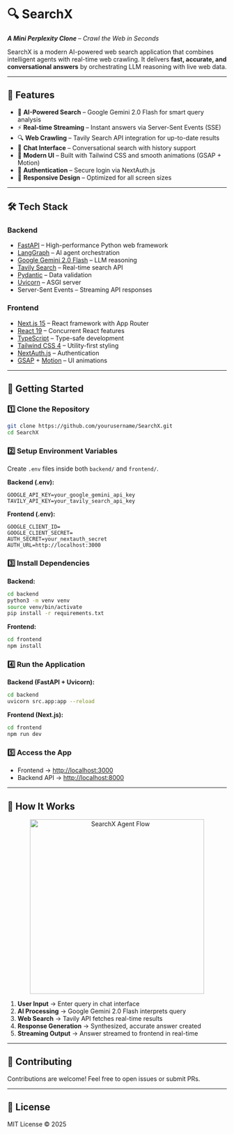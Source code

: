 # 🔍 SearchX

***A Mini Perplexity Clone*** – *Crawl the Web in Seconds*

SearchX is a modern AI-powered web search application that combines intelligent agents with real-time web crawling. It delivers **fast, accurate, and conversational answers** by orchestrating LLM reasoning with live web data.

---

## 📌 Features

* 🤖 **AI-Powered Search** – Google Gemini 2.0 Flash for smart query analysis
* ⚡ **Real-time Streaming** – Instant answers via Server-Sent Events (SSE)
* 🔍 **Web Crawling** – Tavily Search API integration for up-to-date results
* 💬 **Chat Interface** – Conversational search with history support
* 🎨 **Modern UI** – Built with Tailwind CSS and smooth animations (GSAP + Motion)
* 🔐 **Authentication** – Secure login via NextAuth.js
* 📱 **Responsive Design** – Optimized for all screen sizes

---

## 🛠 Tech Stack

### **Backend**

* [FastAPI](https://fastapi.tiangolo.com/) – High-performance Python web framework
* [LangGraph](https://www.langchain.com/langgraph) – AI agent orchestration
* [Google Gemini 2.0 Flash](https://deepmind.google/technologies/gemini/) – LLM reasoning
* [Tavily Search](https://tavily.com/) – Real-time search API
* [Pydantic](https://docs.pydantic.dev/) – Data validation
* [Uvicorn](https://www.uvicorn.org/) – ASGI server
* Server-Sent Events – Streaming API responses

### **Frontend**

* [Next.js 15](https://nextjs.org/) – React framework with App Router
* [React 19](https://react.dev/) – Concurrent React features
* [TypeScript](https://www.typescriptlang.org/) – Type-safe development
* [Tailwind CSS 4](https://tailwindcss.com/) – Utility-first styling
* [NextAuth.js](https://next-auth.js.org/) – Authentication
* [GSAP](https://greensock.com/gsap/) + [Motion](https://motion.dev/) – UI animations

---

## 🚀 Getting Started

### 1️⃣ Clone the Repository

```bash
git clone https://github.com/yourusername/SearchX.git
cd SearchX
```

### 2️⃣ Setup Environment Variables

Create `.env` files inside both `backend/` and `frontend/`.

**Backend (.env):**

```env
GOOGLE_API_KEY=your_google_gemini_api_key
TAVILY_API_KEY=your_tavily_search_api_key
```

**Frontend (.env):**

```env
GOOGLE_CLIENT_ID=
GOOGLE_CLIENT_SECRET=
AUTH_SECRET=your_nextauth_secret
AUTH_URL=http://localhost:3000
```

### 3️⃣ Install Dependencies

**Backend:**

```bash
cd backend
python3 -m venv venv
source venv/bin/activate
pip install -r requirements.txt
```

**Frontend:**

```bash
cd frontend
npm install
```

### 4️⃣ Run the Application

**Backend (FastAPI + Uvicorn):**

```bash
cd backend
uvicorn src.app:app --reload
```

**Frontend (Next.js):**

```bash
cd frontend
npm run dev
```

### 5️⃣ Access the App

* Frontend → [http://localhost:3000](http://localhost:3000)
* Backend API → [http://localhost:8000](http://localhost:8000)

---

## 📸 How It Works

<div align="center">
  <img src="https://ik.imagekit.io/5wegcvcxp/Resume-searchX/agent-flow.png?updatedAt=1757276544319" alt="SearchX Agent Flow" width="400" />
</div>  

1. **User Input** → Enter query in chat interface
2. **AI Processing** → Google Gemini 2.0 Flash interprets query
3. **Web Search** → Tavily API fetches real-time results
4. **Response Generation** → Synthesized, accurate answer created
5. **Streaming Output** → Answer streamed to frontend in real-time

---

## 🤝 Contributing

Contributions are welcome! Feel free to open issues or submit PRs.

---

## 📜 License

MIT License © 2025 

